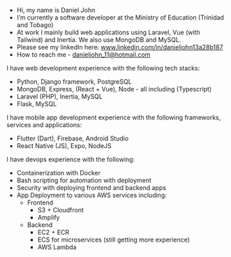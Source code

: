 - Hi, my name is Daniel John
- I’m currently a software developer at the Ministry of Education (Trinidad and Tobago) 
- At work I mainly build web applications using Laravel, Vue (with Tailwind) and Inertia. We also use MongoDB and MySQL.
- Please see my linkedIn here: www.linkedin.com/in/danieljohn13a28b187
- How to reach me - danieljohn_11@hotmail.com

I have web development experience with the following tech stacks:
- Python, Django framework, PostgreSQL
- MongoDB, Express, (React + Vue), Node - all including (Typescript)
- Laravel (PHP), Inertia, MySQL
- Flask, MySQL

I have mobile app development experience with the following frameworks, services and applications:
- Flutter (Dart), Firebase, Android Studio
- React Native (JS), Expo, NodeJS

I have devops experience with the following:
- Containerization with Docker
- Bash scripting for automation with deployment
- Security with deploying frontend and backend apps
- App Deployment to various AWS services including:
  - Frontend
    - S3 + Cloudfront
    - Amplify
  - Backend
    - EC2 + ECR
    - ECS for microservices (still getting more experience)
    - AWS Lambda
  

<!---
ecngjohn10011/ecngjohn10011 is a ✨ special ✨ repository because its `README.md` (this file) appears on your GitHub profile.
You can click the Preview link to take a look at your changes.
--->
